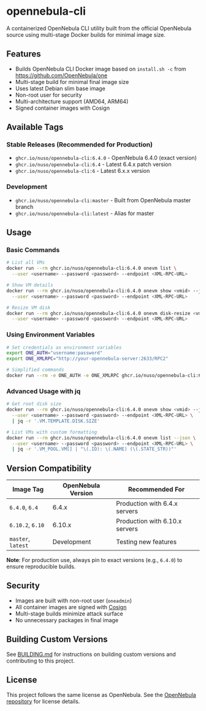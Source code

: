 # opennebula-cli

A containerized OpenNebula CLI utility built from the official OpenNebula source using multi-stage Docker builds for minimal image size.

## Features

* Builds OpenNebula CLI Docker image based on `install.sh -c` from https://github.com/OpenNebula/one
* Multi-stage build for minimal final image size
* Uses latest Debian slim base image
* Non-root user for security
* Multi-architecture support (AMD64, ARM64)
* Signed container images with Cosign

## Available Tags

### Stable Releases (Recommended for Production)
- `ghcr.io/nuso/opennebula-cli:6.4.0` - OpenNebula 6.4.0 (exact version)
- `ghcr.io/nuso/opennebula-cli:6.4` - Latest 6.4.x patch version
- `ghcr.io/nuso/opennebula-cli:6` - Latest 6.x.x version

### Development
- `ghcr.io/nuso/opennebula-cli:master` - Built from OpenNebula master branch
- `ghcr.io/nuso/opennebula-cli:latest` - Alias for master

## Usage

### Basic Commands
```bash
# List all VMs
docker run --rm ghcr.io/nuso/opennebula-cli:6.4.0 onevm list \
  --user <username> --password <password> --endpoint <XML-RPC-URL>

# Show VM details
docker run --rm ghcr.io/nuso/opennebula-cli:6.4.0 onevm show <vmid> --json \
  --user <username> --password <password> --endpoint <XML-RPC-URL>

# Resize VM disk
docker run --rm ghcr.io/nuso/opennebula-cli:6.4.0 onevm disk-resize <vmid> 0 10G \
  --user <username> --password <password> --endpoint <XML-RPC-URL>
```

### Using Environment Variables
```bash
# Set credentials as environment variables
export ONE_AUTH="username:password"
export ONE_XMLRPC="http://your-opennebula-server:2633/RPC2"

# Simplified commands
docker run --rm -e ONE_AUTH -e ONE_XMLRPC ghcr.io/nuso/opennebula-cli:6.4.0 onevm list
```

### Advanced Usage with jq
```bash
# Get root disk size
docker run --rm ghcr.io/nuso/opennebula-cli:6.4.0 onevm show <vmid> --json \
  --user <username> --password <password> --endpoint <XML-RPC-URL> \
  | jq -r '.VM.TEMPLATE.DISK.SIZE'

# List VMs with custom formatting
docker run --rm ghcr.io/nuso/opennebula-cli:6.4.0 onevm list --json \
  --user <username> --password <password> --endpoint <XML-RPC-URL> \
  | jq -r '.VM_POOL.VM[] | "\(.ID): \(.NAME) (\(.STATE_STR))"'
```

## Version Compatibility

| Image Tag | OpenNebula Version | Recommended For |
|-----------|-------------------|-----------------|
| `6.4.0`, `6.4` | 6.4.x | Production with 6.4.x servers |
| `6.10.2`, `6.10` | 6.10.x | Production with 6.10.x servers |
| `master`, `latest` | Development | Testing new features |

**Note**: For production use, always pin to exact versions (e.g., `6.4.0`) to ensure reproducible builds.

## Security

- Images are built with non-root user (`oneadmin`)
- All container images are signed with [Cosign](https://github.com/sigstore/cosign)
- Multi-stage builds minimize attack surface
- No unnecessary packages in final image

## Building Custom Versions

See [BUILDING.md](BUILDING.md) for instructions on building custom versions and contributing to this project.

## License

This project follows the same license as OpenNebula. See the [OpenNebula repository](https://github.com/OpenNebula/one) for license details.
